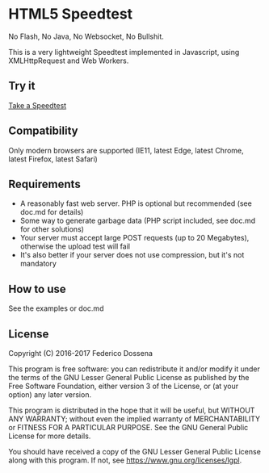 # HTML5 Speedtest

No Flash, No Java, No Websocket, No Bullshit.

This is a very lightweight Speedtest implemented in Javascript, using XMLHttpRequest and Web Workers.

## Try it
[Take a Speedtest](http://speedtest.fdossena.com)

## Compatibility
Only modern browsers are supported (IE11, latest Edge, latest Chrome, latest Firefox, latest Safari)

## Requirements
 - A reasonably fast web server. PHP is optional but recommended (see doc.md for details)
 - Some way to generate garbage data (PHP script included, see doc.md for other solutions)
 - Your server must accept large POST requests (up to 20 Megabytes), otherwise the upload test will fail
 - It's also better if your server does not use compression, but it's not mandatory

## How to use
See the examples or doc.md

## License
Copyright (C) 2016-2017 Federico Dossena

This program is free software: you can redistribute it and/or modify
it under the terms of the GNU Lesser General Public License as published by
the Free Software Foundation, either version 3 of the License, or
(at your option) any later version.

This program is distributed in the hope that it will be useful,
but WITHOUT ANY WARRANTY; without even the implied warranty of
MERCHANTABILITY or FITNESS FOR A PARTICULAR PURPOSE.  See the
GNU General Public License for more details.

You should have received a copy of the GNU Lesser General Public License
along with this program.  If not, see <https://www.gnu.org/licenses/lgpl>.
